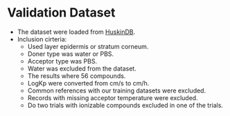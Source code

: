 # Validation Dataset
* The dataset were loaded from [HuskinDB](huskindb.drug-design.de).
* Inclusion cirteria:
  * Used layer epidermis or stratum corneum.
  * Doner type was water or PBS.
  * Acceptor type was PBS.
  * Water was excluded from the dataset.
  * The results where 56 compounds.
  * LogKp were converted from cm/s to cm/h.
  * Common references with our training datasets were excluded.
  * Records with missing acceptor temperature were excluded.
  * Do two trials with ionizable compounds excluded in one of the trials.